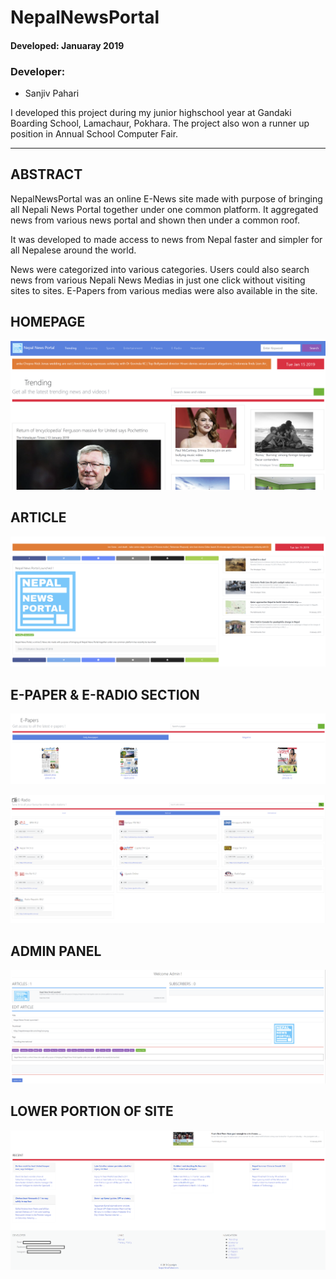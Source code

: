 # NepalNewsPortal


#### Developed: Januaray 2019

### Developer:

- Sanjiv Pahari

I developed this project during my junior highschool year at Gandaki Boarding School, Lamachaur, Pokhara. The project also won a runner up position in Annual School Computer Fair.



*********************************************************

## ABSTRACT

NepalNewsPortal was an online E-News site made with purpose of bringing all Nepali News Portal together under one common platform.
It aggregated news from various news portal and shown then under a common roof. 


It was developed to made access to news from Nepal faster and simpler for all Nepalese around the world.

News were categorized into various categories. Users could also search news from various Nepali News Medias in just one click without visiting sites to sites.
E-Papers from various medias were also available in the site.


## HOMEPAGE

![Screenshots](nepal%20news%20portal%20screenshot%2Ftrending%20news%20section.png)


## ARTICLE

![Screenshots](nepal%20news%20portal%20screenshot%2Fnews%20article.png)

## E-PAPER & E-RADIO SECTION

![Screenshots](nepal%20news%20portal%20screenshot%2Fe-paper%20section.png)

![Screenshots](nepal%20news%20portal%20screenshot%2Fe-raido%20section.png)

## ADMIN PANEL

![Screenshots](nepal%20news%20portal%20screenshot%2Fadmin%20article%20edit%20section.png)

## LOWER PORTION OF SITE

![Screenshots](nepal%20news%20portal%20screenshot%2Flower%20portion%20of%20site.png)

